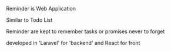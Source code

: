 Reminder is Web Application 

Similar to Todo List 

Reminder are kept to remember tasks or promises never to forget

developed in 'Laravel' for 'backend' and React for front 

